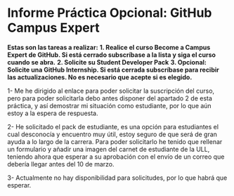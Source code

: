 # Informe Práctica Opcional: GitHub Campus Expert

**Estas son las tareas a realizar:**
  **1. Realice el curso Become a Campus Expert de GitHub. Si está cerrado subscríbase a la lista y siga el curso cuando se abra.**
  **2. Solicite su Student Developer Pack**
  **3. Opcional: Solicite una GitHub Internship. Si está cerrada subscríbase para recibir las actualizaciones. No es necesario que acepte si es elegido.**
  
  
 1- Me he dirigido al enlace para poder solicitar la suscripción del curso, pero para poder solicitarla debo antes disponer del apartado 2 de esta práctica, 
 y así demostrar mi situación como estudiante, por lo que aún estoy a la espera de respuesta.
 
 2- He solicitado el pack de estudiante, es una opción para estudiantes el cual desconocía y encuentro muy útil, estoy seguro de que será de gran ayuda a lo largo
 de la carrera. Para poder solicitarlo he tenido que rellenar un formulario y añadir una imagen del carnet de estudiante de la ULL, teniendo ahora que esperar
 a su aprobación con el envío de un correo que debería llegar antes del 10 de marzo.
 
 3- Actualmente no hay disponibilidad para solicitudes, por lo que habrá que esperar.
